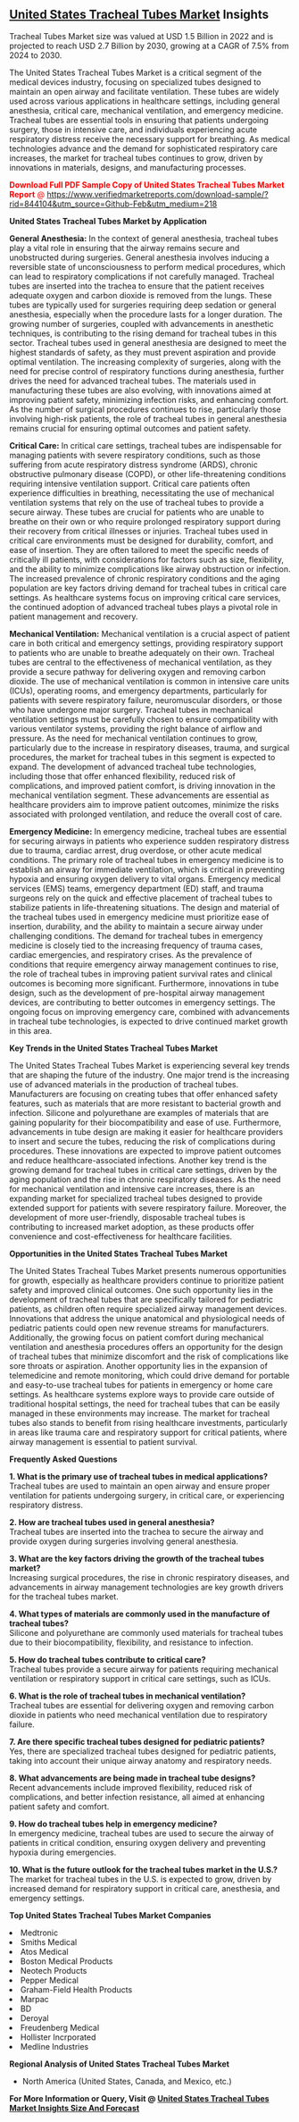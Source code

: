 <h2><a href="https://www.verifiedmarketreports.com/download-sample/?rid=844104&amp;utm_source=Github-Feb&amp;utm_medium=218" target="_blank">United States Tracheal Tubes Market</a> Insights</h2><p>Tracheal Tubes Market size was valued at USD 1.5 Billion in 2022 and is projected to reach USD 2.7 Billion by 2030, growing at a CAGR of 7.5% from 2024 to 2030.</p><p><p>The United States Tracheal Tubes Market is a critical segment of the medical devices industry, focusing on specialized tubes designed to maintain an open airway and facilitate ventilation. These tubes are widely used across various applications in healthcare settings, including general anesthesia, critical care, mechanical ventilation, and emergency medicine. Tracheal tubes are essential tools in ensuring that patients undergoing surgery, those in intensive care, and individuals experiencing acute respiratory distress receive the necessary support for breathing. As medical technologies advance and the demand for sophisticated respiratory care increases, the market for tracheal tubes continues to grow, driven by innovations in materials, designs, and manufacturing processes. <p><span class=""><span style="color: #ff0000;"><strong>Download Full PDF Sample Copy of United States Tracheal Tubes Market Report</strong> @ </span><a href="https://www.verifiedmarketreports.com/download-sample/?rid=844104&amp;utm_source=Github-Feb&amp;utm_medium=218" target="_blank">https://www.verifiedmarketreports.com/download-sample/?rid=844104&amp;utm_source=Github-Feb&amp;utm_medium=218</a></span></p></p> <p><strong>United States Tracheal Tubes Market by Application</strong></p> <p><strong>General Anesthesia:</strong> In the context of general anesthesia, tracheal tubes play a vital role in ensuring that the airway remains secure and unobstructed during surgeries. General anesthesia involves inducing a reversible state of unconsciousness to perform medical procedures, which can lead to respiratory complications if not carefully managed. Tracheal tubes are inserted into the trachea to ensure that the patient receives adequate oxygen and carbon dioxide is removed from the lungs. These tubes are typically used for surgeries requiring deep sedation or general anesthesia, especially when the procedure lasts for a longer duration. The growing number of surgeries, coupled with advancements in anesthetic techniques, is contributing to the rising demand for tracheal tubes in this sector. Tracheal tubes used in general anesthesia are designed to meet the highest standards of safety, as they must prevent aspiration and provide optimal ventilation. The increasing complexity of surgeries, along with the need for precise control of respiratory functions during anesthesia, further drives the need for advanced tracheal tubes. The materials used in manufacturing these tubes are also evolving, with innovations aimed at improving patient safety, minimizing infection risks, and enhancing comfort. As the number of surgical procedures continues to rise, particularly those involving high-risk patients, the role of tracheal tubes in general anesthesia remains crucial for ensuring optimal outcomes and patient safety. <p><strong>Critical Care:</strong> In critical care settings, tracheal tubes are indispensable for managing patients with severe respiratory conditions, such as those suffering from acute respiratory distress syndrome (ARDS), chronic obstructive pulmonary disease (COPD), or other life-threatening conditions requiring intensive ventilation support. Critical care patients often experience difficulties in breathing, necessitating the use of mechanical ventilation systems that rely on the use of tracheal tubes to provide a secure airway. These tubes are crucial for patients who are unable to breathe on their own or who require prolonged respiratory support during their recovery from critical illnesses or injuries. Tracheal tubes used in critical care environments must be designed for durability, comfort, and ease of insertion. They are often tailored to meet the specific needs of critically ill patients, with considerations for factors such as size, flexibility, and the ability to minimize complications like airway obstruction or infection. The increased prevalence of chronic respiratory conditions and the aging population are key factors driving demand for tracheal tubes in critical care settings. As healthcare systems focus on improving critical care services, the continued adoption of advanced tracheal tubes plays a pivotal role in patient management and recovery. <p><strong>Mechanical Ventilation:</strong> Mechanical ventilation is a crucial aspect of patient care in both critical and emergency settings, providing respiratory support to patients who are unable to breathe adequately on their own. Tracheal tubes are central to the effectiveness of mechanical ventilation, as they provide a secure pathway for delivering oxygen and removing carbon dioxide. The use of mechanical ventilation is common in intensive care units (ICUs), operating rooms, and emergency departments, particularly for patients with severe respiratory failure, neuromuscular disorders, or those who have undergone major surgery. Tracheal tubes in mechanical ventilation settings must be carefully chosen to ensure compatibility with various ventilator systems, providing the right balance of airflow and pressure. As the need for mechanical ventilation continues to grow, particularly due to the increase in respiratory diseases, trauma, and surgical procedures, the market for tracheal tubes in this segment is expected to expand. The development of advanced tracheal tube technologies, including those that offer enhanced flexibility, reduced risk of complications, and improved patient comfort, is driving innovation in the mechanical ventilation segment. These advancements are essential as healthcare providers aim to improve patient outcomes, minimize the risks associated with prolonged ventilation, and reduce the overall cost of care. <p><strong>Emergency Medicine:</strong> In emergency medicine, tracheal tubes are essential for securing airways in patients who experience sudden respiratory distress due to trauma, cardiac arrest, drug overdose, or other acute medical conditions. The primary role of tracheal tubes in emergency medicine is to establish an airway for immediate ventilation, which is critical in preventing hypoxia and ensuring oxygen delivery to vital organs. Emergency medical services (EMS) teams, emergency department (ED) staff, and trauma surgeons rely on the quick and effective placement of tracheal tubes to stabilize patients in life-threatening situations. The design and material of the tracheal tubes used in emergency medicine must prioritize ease of insertion, durability, and the ability to maintain a secure airway under challenging conditions. The demand for tracheal tubes in emergency medicine is closely tied to the increasing frequency of trauma cases, cardiac emergencies, and respiratory crises. As the prevalence of conditions that require emergency airway management continues to rise, the role of tracheal tubes in improving patient survival rates and clinical outcomes is becoming more significant. Furthermore, innovations in tube design, such as the development of pre-hospital airway management devices, are contributing to better outcomes in emergency settings. The ongoing focus on improving emergency care, combined with advancements in tracheal tube technologies, is expected to drive continued market growth in this area. <p><strong>Key Trends in the United States Tracheal Tubes Market</strong></p> <p>The United States Tracheal Tubes Market is experiencing several key trends that are shaping the future of the industry. One major trend is the increasing use of advanced materials in the production of tracheal tubes. Manufacturers are focusing on creating tubes that offer enhanced safety features, such as materials that are more resistant to bacterial growth and infection. Silicone and polyurethane are examples of materials that are gaining popularity for their biocompatibility and ease of use. Furthermore, advancements in tube design are making it easier for healthcare providers to insert and secure the tubes, reducing the risk of complications during procedures. These innovations are expected to improve patient outcomes and reduce healthcare-associated infections. Another key trend is the growing demand for tracheal tubes in critical care settings, driven by the aging population and the rise in chronic respiratory diseases. As the need for mechanical ventilation and intensive care increases, there is an expanding market for specialized tracheal tubes designed to provide extended support for patients with severe respiratory failure. Moreover, the development of more user-friendly, disposable tracheal tubes is contributing to increased market adoption, as these products offer convenience and cost-effectiveness for healthcare facilities. <p><strong>Opportunities in the United States Tracheal Tubes Market</strong></p> <p>The United States Tracheal Tubes Market presents numerous opportunities for growth, especially as healthcare providers continue to prioritize patient safety and improved clinical outcomes. One such opportunity lies in the development of tracheal tubes that are specifically tailored for pediatric patients, as children often require specialized airway management devices. Innovations that address the unique anatomical and physiological needs of pediatric patients could open new revenue streams for manufacturers. Additionally, the growing focus on patient comfort during mechanical ventilation and anesthesia procedures offers an opportunity for the design of tracheal tubes that minimize discomfort and the risk of complications like sore throats or aspiration. Another opportunity lies in the expansion of telemedicine and remote monitoring, which could drive demand for portable and easy-to-use tracheal tubes for patients in emergency or home care settings. As healthcare systems explore ways to provide care outside of traditional hospital settings, the need for tracheal tubes that can be easily managed in these environments may increase. The market for tracheal tubes also stands to benefit from rising healthcare investments, particularly in areas like trauma care and respiratory support for critical patients, where airway management is essential to patient survival. <p><strong>Frequently Asked Questions</strong></p> <p><strong>1. What is the primary use of tracheal tubes in medical applications?</strong><br>Tracheal tubes are used to maintain an open airway and ensure proper ventilation for patients undergoing surgery, in critical care, or experiencing respiratory distress.</p> <p><strong>2. How are tracheal tubes used in general anesthesia?</strong><br>Tracheal tubes are inserted into the trachea to secure the airway and provide oxygen during surgeries involving general anesthesia.</p> <p><strong>3. What are the key factors driving the growth of the tracheal tubes market?</strong><br>Increasing surgical procedures, the rise in chronic respiratory diseases, and advancements in airway management technologies are key growth drivers for the tracheal tubes market.</p> <p><strong>4. What types of materials are commonly used in the manufacture of tracheal tubes?</strong><br>Silicone and polyurethane are commonly used materials for tracheal tubes due to their biocompatibility, flexibility, and resistance to infection.</p> <p><strong>5. How do tracheal tubes contribute to critical care?</strong><br>Tracheal tubes provide a secure airway for patients requiring mechanical ventilation or respiratory support in critical care settings, such as ICUs.</p> <p><strong>6. What is the role of tracheal tubes in mechanical ventilation?</strong><br>Tracheal tubes are essential for delivering oxygen and removing carbon dioxide in patients who need mechanical ventilation due to respiratory failure.</p> <p><strong>7. Are there specific tracheal tubes designed for pediatric patients?</strong><br>Yes, there are specialized tracheal tubes designed for pediatric patients, taking into account their unique airway anatomy and respiratory needs.</p> <p><strong>8. What advancements are being made in tracheal tube designs?</strong><br>Recent advancements include improved flexibility, reduced risk of complications, and better infection resistance, all aimed at enhancing patient safety and comfort.</p> <p><strong>9. How do tracheal tubes help in emergency medicine?</strong><br>In emergency medicine, tracheal tubes are used to secure the airway of patients in critical condition, ensuring oxygen delivery and preventing hypoxia during emergencies.</p> <p><strong>10. What is the future outlook for the tracheal tubes market in the U.S.?</strong><br>The market for tracheal tubes in the U.S. is expected to grow, driven by increased demand for respiratory support in critical care, anesthesia, and emergency settings.</p></p><p><strong>Top United States Tracheal Tubes Market Companies</strong></p><div data-test-id=""><p><li>Medtronic</li><li> Smiths Medical</li><li> Atos Medical</li><li> Boston Medical Products</li><li> Neotech Products</li><li> Pepper Medical</li><li> Graham-Field Health Products</li><li> Marpac</li><li> BD</li><li> Deroyal</li><li> Freudenberg Medical</li><li> Hollister Incrporated</li><li> Medline Industries</li></p><div><strong>Regional Analysis of&nbsp;United States Tracheal Tubes Market</strong></div><ul><li dir="ltr"><p dir="ltr">North America&nbsp;(United States, Canada, and Mexico, etc.)</p></li></ul><p><strong>For More Information or Query, Visit @&nbsp;</strong><strong><a href="https://www.verifiedmarketreports.com/product/tracheal-tubes-market/?utm_source=Github-Feb&amp;utm_medium=218" target="_blank">United States Tracheal Tubes Market Insights Size And Forecast</a></strong></p></div>
